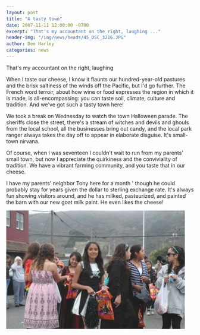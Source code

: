```yaml
---
layout: post
title: "A tasty town"
date: 2007-11-11 12:00:00 -0700
excerpt: "That's my accountant on the right, laughing ..."
header-img: "/img/news/heads/45_DSC_3216.JPG"
author: Dee Harley
categories: news
---
```

That's my accountant on the right, laughing

When I taste our cheese, I know it flaunts our hundred-year-old
pastures and the brisk saltiness of the winds off the Pacific, but I'd
go further. The French word terroir, about how wine or food expresses
the region in which it is made, is all-encompassing: you can taste
soil, climate, culture and tradition. And we've got such a tasty town
here!

We took a break on Wednesday to watch the town Halloween parade. The
sheriffs close the street, there's a stream of witches and devils and
ghouls from the local school, all the businesses bring out candy, and
the local park ranger always takes the day off to appear in elaborate
disguise. It's small-town nirvana.

Of course, when I was seventeen I couldn't wait to run from my
parents' small town, but now I appreciate the quirkiness and the
conviviality of tradition. We have a vibrant farming community, and
you taste that in our cheese.

I have my parents' neighbor Tony here for a month ' though he could
probably stay for years given the dollar to sterling exchange rate.
It's always fun showing visitors around, and he has milked,
pasteurized, and painted the barn with our new goat milk paint. He
even likes the cheese!

![image](/img/news/45_DSC_3209.JPG)

